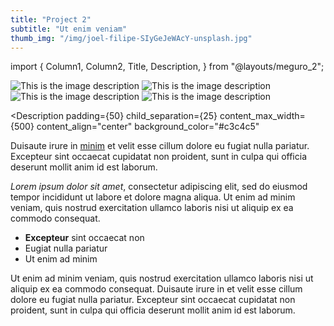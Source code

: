 ```yaml
---
title: "Project 2"
subtitle: "Ut enim veniam"
thumb_img: "/img/joel-filipe-SIyGeJeWAcY-unsplash.jpg"
---
```


import {
	Column1,
	Column2,
	Title,
	Description,
} from "@layouts/meguro_2";

<Column1>

![This is the image description](/img/joel-filipe-FrSDv3rVG-E-unsplash.jpg)
![This is the image description](/img/joel-filipe-2BLsWpau-GQ-unsplash.jpg)
![This is the image description](/img/joel-filipe-SIyGeJeWAcY-unsplash.jpg)
![This is the image description](/img/joel-filipe-TmSYx44Y0QY-unsplash.jpg)

</Column1>

<Column2>

<Title
	padding={50}
	padding_top={150}
	child_separation={25}
	content_max_width={500}
	content_align="center"
	background_color="#c3c4c5"
>

# [Project 2](/project-2)

### Ut enim veniam

---

<Info li_separator="|">

- **Elit**: nostrud
- **Resse**: 835
- **Anim id**: enim, tempor, sed, dole
- [Voluptate](https://example.com)

</Info>

</Title>

<Description
	padding={50}
	child_separation={25}
	content_max_width={500}
	content_align="center"
	background_color="#c3c4c5"
>

Duisaute irure in [minim](https://example.com) et velit esse cillum dolore eu fugiat nulla pariatur. Excepteur sint occaecat cupidatat non proident, sunt in culpa qui officia deserunt mollit anim id est laborum.

*Lorem ipsum dolor sit amet*, consectetur adipiscing elit, sed do eiusmod tempor incididunt ut labore et dolore magna aliqua. Ut enim ad minim veniam, quis nostrud exercitation ullamco laboris nisi ut aliquip ex ea commodo consequat.

- **Excepteur** sint occaecat non
- Eugiat nulla pariatur
- Ut enim ad minim

Ut enim ad minim veniam, quis nostrud exercitation ullamco laboris nisi ut aliquip ex ea commodo consequat. Duisaute irure in et velit esse cillum dolore eu fugiat nulla pariatur. Excepteur sint occaecat cupidatat non proident, sunt in culpa qui officia deserunt mollit anim id est laborum.

</Description>

</Column2>
